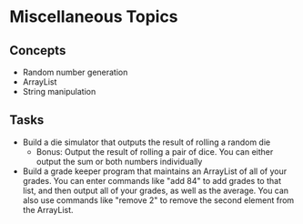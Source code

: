 # Miscellaneous Topics

## Concepts

* Random number generation
* ArrayList
* String manipulation

## Tasks

* Build a die simulator that outputs the result of rolling a random die
  * Bonus: Output the result of rolling a pair of dice. You can either output the sum or both numbers individually
* Build a grade keeper program that maintains an ArrayList of all of your grades. You can enter commands like "add 84" to add grades to that list, and then output all of your grades, as well as the average. You can also use commands like "remove 2" to remove the second element from the ArrayList.
